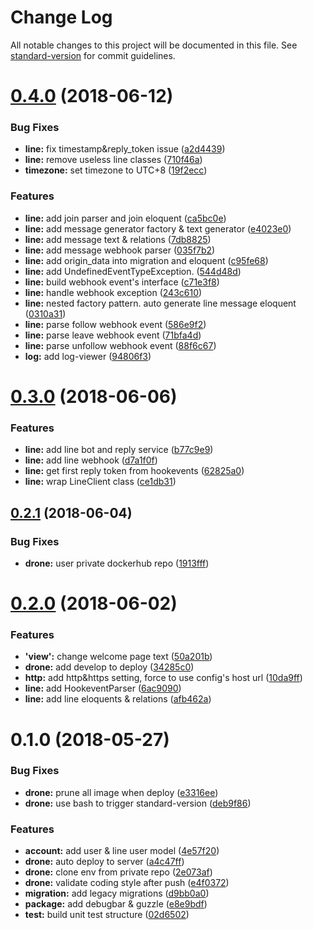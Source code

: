 # Change Log

All notable changes to this project will be documented in this file. See [standard-version](https://github.com/conventional-changelog/standard-version) for commit guidelines.

<a name="0.4.0"></a>
# [0.4.0](https://github.com/g9308370/cococharge/compare/v0.3.0...v0.4.0) (2018-06-12)


### Bug Fixes

* **line:** fix timestamp&reply_token issue ([a2d4439](https://github.com/g9308370/cococharge/commit/a2d4439))
* **line:** remove useless line classes ([710f46a](https://github.com/g9308370/cococharge/commit/710f46a))
* **timezone:** set timezone to UTC+8 ([19f2ecc](https://github.com/g9308370/cococharge/commit/19f2ecc))


### Features

* **line:** add join parser and join eloquent ([ca5bc0e](https://github.com/g9308370/cococharge/commit/ca5bc0e))
* **line:** add message generator factory & text generator ([e4023e0](https://github.com/g9308370/cococharge/commit/e4023e0))
* **line:** add message text & relations ([7db8825](https://github.com/g9308370/cococharge/commit/7db8825))
* **line:** add message webhook parser ([035f7b2](https://github.com/g9308370/cococharge/commit/035f7b2))
* **line:** add origin_data into migration and eloquent ([c95fe68](https://github.com/g9308370/cococharge/commit/c95fe68))
* **line:** add UndefinedEventTypeException. ([544d48d](https://github.com/g9308370/cococharge/commit/544d48d))
* **line:** build webhook event's interface ([c71e3f8](https://github.com/g9308370/cococharge/commit/c71e3f8))
* **line:** handle webhook exception ([243c610](https://github.com/g9308370/cococharge/commit/243c610))
* **line:** nested factory pattern. auto generate line message eloquent ([0310a31](https://github.com/g9308370/cococharge/commit/0310a31))
* **line:** parse follow webhook event ([586e9f2](https://github.com/g9308370/cococharge/commit/586e9f2))
* **line:** parse leave webhook event ([71bfa4d](https://github.com/g9308370/cococharge/commit/71bfa4d))
* **line:** parse unfollow webhook event ([88f6c67](https://github.com/g9308370/cococharge/commit/88f6c67))
* **log:** add log-viewer ([94806f3](https://github.com/g9308370/cococharge/commit/94806f3))



<a name="0.3.0"></a>
# [0.3.0](https://github.com/g9308370/cococharge/compare/v0.2.1...v0.3.0) (2018-06-06)


### Features

* **line:** add line bot and reply service ([b77c9e9](https://github.com/g9308370/cococharge/commit/b77c9e9))
* **line:** add line webhook ([d7a1f0f](https://github.com/g9308370/cococharge/commit/d7a1f0f))
* **line:** get first reply token from hookevents ([62825a0](https://github.com/g9308370/cococharge/commit/62825a0))
* **line:** wrap LineClient class ([ce1db31](https://github.com/g9308370/cococharge/commit/ce1db31))



<a name="0.2.1"></a>
## [0.2.1](https://github.com/g9308370/cococharge/compare/v0.2.0...v0.2.1) (2018-06-04)


### Bug Fixes

* **drone:** user private dockerhub repo ([1913fff](https://github.com/g9308370/cococharge/commit/1913fff))



<a name="0.2.0"></a>
# [0.2.0](https://github.com/g9308370/cococharge/compare/v0.1.0...v0.2.0) (2018-06-02)


### Features

* **'view':** change welcome page text ([50a201b](https://github.com/g9308370/cococharge/commit/50a201b))
* **drone:** add develop to deploy ([34285c0](https://github.com/g9308370/cococharge/commit/34285c0))
* **http:** add http&https setting, force to use config's host url ([10da9ff](https://github.com/g9308370/cococharge/commit/10da9ff))
* **line:** add HookeventParser ([6ac9090](https://github.com/g9308370/cococharge/commit/6ac9090))
* **line:** add line eloquents & relations ([afb462a](https://github.com/g9308370/cococharge/commit/afb462a))



<a name="0.1.0"></a>
# 0.1.0 (2018-05-27)


### Bug Fixes

* **drone:** prune all image when deploy ([e3316ee](https://github.com/g9308370/cococharge/commit/e3316ee))
* **drone:** use bash to trigger standard-version ([deb9f86](https://github.com/g9308370/cococharge/commit/deb9f86))


### Features

* **account:** add user & line user model ([4e57f20](https://github.com/g9308370/cococharge/commit/4e57f20))
* **drone:** auto deploy to server ([a4c47ff](https://github.com/g9308370/cococharge/commit/a4c47ff))
* **drone:** clone env from private repo ([2e073af](https://github.com/g9308370/cococharge/commit/2e073af))
* **drone:** validate coding style after push ([e4f0372](https://github.com/g9308370/cococharge/commit/e4f0372))
* **migration:** add legacy migrations ([d9bb0a0](https://github.com/g9308370/cococharge/commit/d9bb0a0))
* **package:** add debugbar & guzzle ([e8e9bdf](https://github.com/g9308370/cococharge/commit/e8e9bdf))
* **test:** build unit test structure ([02d6502](https://github.com/g9308370/cococharge/commit/02d6502))
